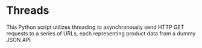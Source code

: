 # Threads
This Python script utilizes threading to asynchronously send HTTP GET requests to a series of URLs, each representing product data from a dummy JSON API
